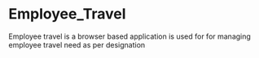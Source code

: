 # Employee_Travel
Employee travel is a browser based application is used for for managing  employee travel need as per designation
